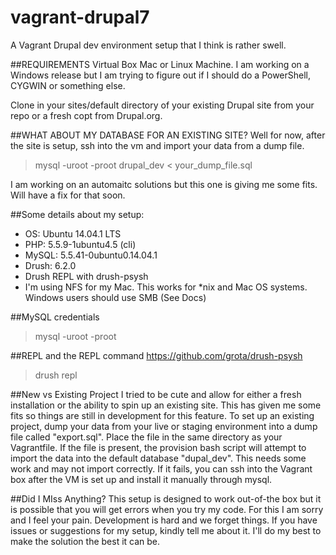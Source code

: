 # vagrant-drupal7
A Vagrant Drupal dev environment setup that I think is rather swell.

##REQUIREMENTS
Virtual Box
Mac or Linux Machine. I am working on a Windows release but I am trying to figure out if I should do a PowerShell, CYGWIN or something else.

Clone in your sites/default directory of your existing Drupal site from your repo or a fresh copt from Drupal.org.

##WHAT ABOUT MY DATABASE FOR AN EXISTING SITE?
Well for now, after the site is setup, ssh into the vm and import your data from a dump file.

> mysql -uroot -proot drupal_dev < your_dump_file.sql

I am working on an automaitc solutions but this one is giving me some fits. Will have a fix for that soon.

##Some details about my setup:

- OS: Ubuntu 14.04.1 LTS
- PHP: 5.5.9-1ubuntu4.5 (cli)
- MySQL: 5.5.41-0ubuntu0.14.04.1
- Drush: 6.2.0
- Drush REPL with drush-psysh
- I'm using NFS for my Mac. This works for *nix and Mac OS systems. Windows users should use SMB (See Docs)

##MySQL credentials
> mysql -uroot -proot

##REPL and the REPL command
https://github.com/grota/drush-psysh
> drush repl

##New vs Existing Project
I tried to be cute and allow for either a fresh installation or the ability to spin up an existing site. This has given me some fits so things are still in development for this feature. To set up an existing project, dump your data from your live or staging environment into a dump file called "export.sql". Place the file in the same directory as your Vagrantfile. If the file is present, the provision bash script will attempt to import the data into the default database "dupal_dev". This needs some work and may not import correctly. If it fails, you can ssh into the Vagrant box after the VM is set up and install it manually through mysql.

##Did I MIss Anything?
This setup is designed to work out-of-the box but it is possible that you will get errors when you try my code. For this I am sorry and I feel your pain. Development is hard and we forget things. If you have issues or suggestions for my setup, kindly tell me about it. I'll do my best to make the solution the best it can be.
